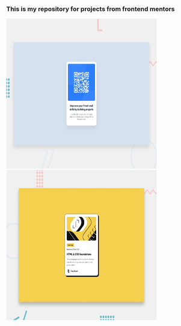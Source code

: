 ### This is my repository for projects from frontend mentors

<a href="https://tarun080698.github.io/frontendmentorTD/practice/qr-code-component-main/">
  <img src="https://github.com/tarun080698/frontendmentorTD/blob/main/practice/qr-code-component-main/preview.jpg" alt="qr-code-component" title="QR code" width="400" height="400" />
</a>
<a href="https://tarun080698.github.io/frontendmentorTD/practice/blog-preview-card-main/">
  <img src="https://github.com/tarun080698/frontendmentorTD/blob/main/practice/blog-preview-card-main/preview.jpg" alt="blog-preview-card-main" title="blog-preview-card-main" width="400" height="400" />
</a>

